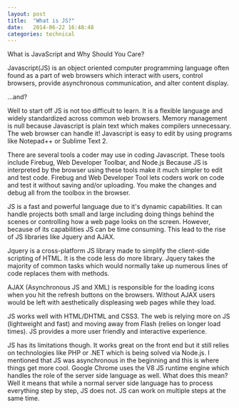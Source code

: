 ```yaml
---
layout: post
title:  "What is JS?"
date:   2014-06-22 16:48:48
categories: technical
---
```


What is JavaScript and Why Should You Care?

Javascript(JS) is an object oriented computer programming language often found as a part of web browsers which interact with users, control browsers, provide asynchronous communication, and alter content display.
			
...and?

Well to start off JS is not too difficult to learn. It is a flexible language and widely standardized across common web browsers. Memory management is null because Javascript is plain text which makes compilers unnecessary. The web browser can handle it! Javascript is easy to edit by using programs like Notepad++ or Sublime Text 2.

There are several tools a coder may use in coding Javascript. These tools include Firebug, Web Developer Toolbar, and Node.js Because JS is interpreted by the browser using these tools make it much simpler to edit and test code. Firebug and Web Developer Tool lets coders work on code and test it without saving and/or uploading. You make the changes and debug all from the toolbox in the browser.

JS is a fast and powerful language due to it's dynamic capabilities. It can handle projects both small and large including doing things behind the scenes or controlling how a web page looks on the screen. However, because of its capabilities JS can be time consuming. This lead to the rise of JS libraries like Jquery and AJAX. 
				
Jquery is a cross-platform JS library made to simplify the client-side scripting of HTML. It is the code less do more library. Jquery takes the majority of common tasks which would normally take up numerous lines of code replaces them with methods. 

AJAX (Asynchronous JS and XML) is responsible for the loading icons when you hit the refresh buttons on the browsers. Without AJAX users would be left with aesthetically displeasing web pages while they load.

JS works well with HTML/DHTML and CSS3. The web is relying more on JS (lightweight and fast) and moving away from Flash (relies on longer load times). JS provides a more user friendly and interactive experience.

JS has its limitations though. It works great on the front end but it still relies on technologies like PHP or .NET which is being solved via Node.js. I mentioned that JS was asynchronous in the beginning and this is where things get more cool. Google Chrome uses the V8 JS runtime engine which handles the role of the server side language as well. What does this mean? Well it means that while a normal server side language has to process everything step by step, JS does not. JS can work on multiple steps at the same time.
			